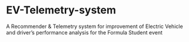 # EV-Telemetry-system
A Recommender &amp; Telemetry system for improvement of Electric Vehicle and driver’s performance analysis for the Formula Student event
